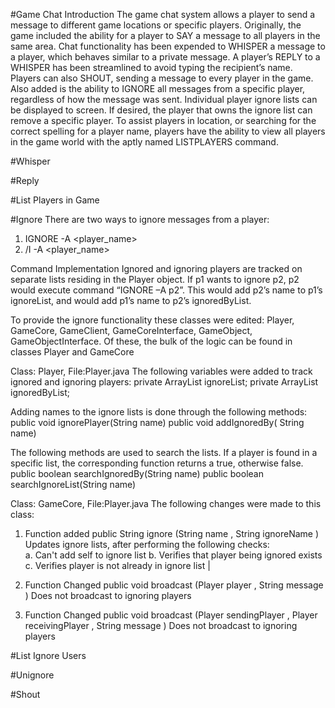 #Game Chat Introduction
The game chat system allows a player to send a message to different game locations or specific players. Originally, the game included the ability for a player to SAY a message to all players in the same area. Chat functionality has been expended to WHISPER a message to a player, which behaves similar to a private message. A player’s REPLY to a WHISPER has been streamlined to avoid typing the recipient’s name. Players can also SHOUT, sending a message to every player in the game.
Also added is the ability to IGNORE all messages from a specific player, regardless of how the message was sent. Individual player ignore lists can be displayed to screen. If desired, the player that owns the ignore list can remove a specific player. 
To assist players in location, or searching for the correct spelling for a player name, players have the ability to view all players in the game world with the aptly named LISTPLAYERS command. 


#Whisper

#Reply

#List Players in Game

#Ignore
There are two ways to ignore messages from a player:
1. IGNORE -A <player_name>
2. /I -A <player_name>

Command Implementation
Ignored and ignoring players are tracked on separate lists residing in the Player object. If p1 wants to ignore p2, p2 would execute command “IGNORE –A p2”. This would add p2’s name to p1’s ignoreList, and would add p1’s name to p2’s ignoredByList. 

To provide the ignore functionality these classes were edited: Player, GameCore, GameClient, GameCoreInterface, GameObject, GameObjectInterface. Of these, the bulk of the logic can be found in classes Player and GameCore

Class: Player, File:Player.java
The following variables were added to track ignored and ignoring players:
private ArrayList<String> ignoreList;
private ArrayList<String> ignoredByList;

Adding names to the ignore lists is done through the following methods:
public void ignorePlayer(String name)
public void addIgnoredBy( String name)

The following methods are used to search the lists. If a player is found in a specific list, the corresponding function returns a true, otherwise false.
public boolean searchIgnoredBy(String name)
public boolean searchIgnoreList(String name)

Class: GameCore, File:Player.java
The following changes were made to this class:
1. Function added
public  String  ignore (String  name , String  ignoreName )                                  
Updates ignore lists, after performing the following checks:  
a. Can't add self to ignore list 
b. Verifies that player being ignored exists 
c. Verifies player is not already in ignore list |

1. Function Changed
public  void  broadcast (Player player , String message  )
Does not broadcast to ignoring players  

3. Function Changed
public  void  broadcast (Player  sendingPlayer , Player  receivingPlayer , String  message )
Does not broadcast to ignoring players




#List Ignore Users

#Unignore

#Shout
